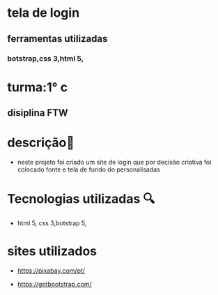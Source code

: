 # tela de login 
## ferramentas utilizadas 
### botstrap,css 3,html 5,


# turma:1° c 
## disiplina FTW 

 
# descrição📖
* neste  projeto foi criado um site de login que por decisão criativa foi colocado fonte e tela de fundo do personalisadas 



# Tecnologias utilizadas 🔍
* html 5, css 3,botstrap 5,

# sites utilizados 

*  https://pixabay.com/pt/

*  https://getbootstrap.com/





